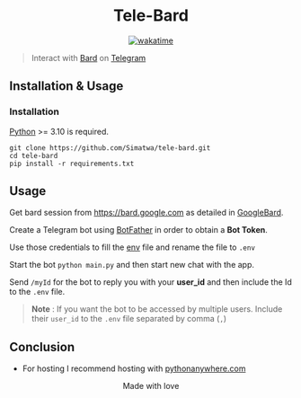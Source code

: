 <h1 align="center"> Tele-Bard </h1>

<p align="center">
<a href="https://wakatime.com/badge/github/Simatwa/tele-bard"><img src="https://wakatime.com/badge/github/Simatwa/tele-bard.svg" alt="wakatime"></a>


</p>

> Interact with [Bard](https://bard.google.com) on [Telegram](https://telegram.org)

## Installation & Usage

### Installation

[Python](https://python.org) >= 3.10 is required.


```
git clone https://github.com/Simatwa/tele-bard.git
cd tele-bard
pip install -r requirements.txt
```

## Usage

Get bard session from https://bard.google.com as detailed in [GoogleBard](https://github.com/acheong08/bard).

Create a Telegram bot using [BotFather](https://telegram.me/BotFather) in order to obtain a **Bot Token**.

Use those credentials to fill the [env](env) file and rename the file to `.env`

Start the bot `python main.py` and then start new chat with the app.

Send `/myId` for the bot to reply you with your **user_id** and then include the Id to the `.env` file.

> **Note** : If you want the bot to be accessed by multiple users. Include their `user_id` to the `.env` file separated by comma (`,`)

## Conclusion

- For hosting I recommend hosting with [pythonanywhere.com](https://pythonanywhere.com)

<p align="center">
Made with love
</p>
